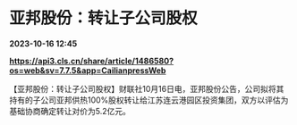 # 亚邦股份：转让子公司股权

**2023-10-16 12:45**

**https://api3.cls.cn/share/article/1486580?os=web&sv=7.7.5&app=CailianpressWeb**

【亚邦股份：转让子公司股权】财联社10月16日电，亚邦股份公告，公司拟将其持有的子公司亚邦供热100%股权转让给江苏连云港园区投资集团，双方以评估为基础协商确定转让对价为5.2亿元。
